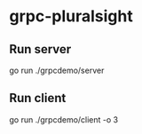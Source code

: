 # grpc-pluralsight

## Run server

go run ./grpcdemo/server

## Run client

go run ./grpcdemo/client -o 3